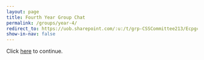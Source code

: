 ```yaml
---
layout: page
title: Fourth Year Group Chat
permalink: /groups/year-4/
redirect_to: https://uob.sharepoint.com/:u:/t/grp-CSSCommittee213/EcpgcZx3yT1PmNAJQ0vzdB4Bjg0drgoPi1xlyX2Ao3ps6w?e=1FSSZO
show-in-nav: false
---
```


Click [here](https://uob.sharepoint.com/:u:/t/grp-CSSCommittee213/EcpgcZx3yT1PmNAJQ0vzdB4Bjg0drgoPi1xlyX2Ao3ps6w?e=1FSSZO) to continue.
